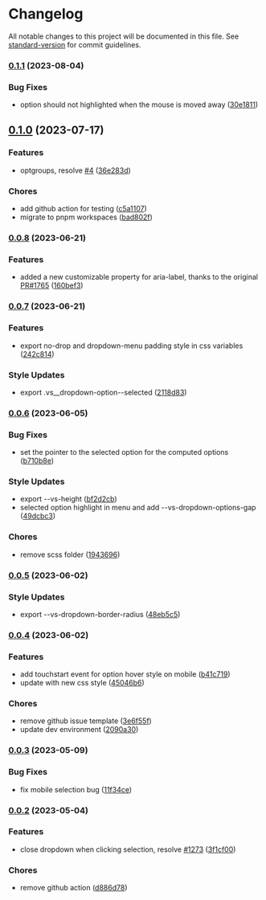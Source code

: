 # Changelog

All notable changes to this project will be documented in this file. See [standard-version](https://github.com/conventional-changelog/standard-version) for commit guidelines.

### [0.1.1](https://github.com/howard-tzw/vue3-select/compare/v0.1.0...v0.1.1) (2023-08-04)


### Bug Fixes

* option should not highlighted when the mouse is moved away ([30e1811](https://github.com/howard-tzw/vue3-select/commit/30e1811d89ecae94b99121576d2d51cbf43294ea))

## [0.1.0](https://github.com/howard-tzw/vue3-select/compare/v0.0.8...v0.1.0) (2023-07-17)

### Features

- optgroups, resolve [#4](https://github.com/howard-tzw/vue3-select/issues/4)
  ([36e283d](https://github.com/howard-tzw/vue3-select/commit/36e283d804d6ac9159ebff6a12d19a0c8ce289e1))

### Chores

- add github action for testing
  ([c5a1107](https://github.com/howard-tzw/vue3-select/commit/c5a1107a340a1fb721eb2626cd958ba2a5edb766))
- migrate to pnpm workspaces
  ([bad802f](https://github.com/howard-tzw/vue3-select/commit/bad802f20a885634471abbfb3caf27f8bb4b3bf5))

### [0.0.8](https://github.com/howard-tzw/vue3-select/compare/v0.0.7...v0.0.8) (2023-06-21)

### Features

- added a new customizable property for aria-label, thanks to the original
  [PR#1765](https://github.com/sagalbot/vue-select/pull/1765)
  ([160bef3](https://github.com/howard-tzw/vue3-select/commit/160bef30148ad5f80c98d73ba88fbb70ef7ffeac))

### [0.0.7](https://github.com/howard-tzw/vue3-select/compare/v0.0.6...v0.0.7) (2023-06-21)

### Features

- export no-drop and dropdown-menu padding style in css variables
  ([242c814](https://github.com/howard-tzw/vue3-select/commit/242c814e8d98e080eff2dae82f1cde4b599b5d84))

### Style Updates

- export .vs\_\_dropdown-option--selected
  ([2118d83](https://github.com/howard-tzw/vue3-select/commit/2118d83ce49e43e79db499981c223e5a4bff79ff))

### [0.0.6](https://github.com/howard-tzw/vue3-select/compare/v0.0.5...v0.0.6) (2023-06-05)

### Bug Fixes

- set the pointer to the selected option for the computed options
  ([b710b8e](https://github.com/howard-tzw/vue3-select/commit/b710b8e9ba98ddaab6a75cdc4475236a3c128bea))

### Style Updates

- export --vs-height
  ([bf2d2cb](https://github.com/howard-tzw/vue3-select/commit/bf2d2cbe644ac8db1a2b8b5feac6bcbd4651809c))
- selected option highlight in menu and add --vs-dropdown-options-gap
  ([49dcbc3](https://github.com/howard-tzw/vue3-select/commit/49dcbc3f12bcba086f3bc597e730684a2389ae32))

### Chores

- remove scss folder
  ([1943696](https://github.com/howard-tzw/vue3-select/commit/194369614c48614c92171c5955b351a1fb2a3fc1))

### [0.0.5](https://github.com/howard-tzw/vue3-select/compare/v0.0.4...v0.0.5) (2023-06-02)

### Style Updates

- export --vs-dropdown-border-radius
  ([48eb5c5](https://github.com/howard-tzw/vue3-select/commit/48eb5c579c3cf8225d40b5985f476af3fee22fb9))

### [0.0.4](https://github.com/howard-tzw/vue3-select/compare/v0.0.3...v0.0.4) (2023-06-02)

### Features

- add touchstart event for option hover style on mobile
  ([b41c719](https://github.com/howard-tzw/vue3-select/commit/b41c719846164773031fa28dd8422b116fb8ec13))
- update with new css style
  ([45046b6](https://github.com/howard-tzw/vue3-select/commit/45046b6745101962fad950fbbc858269adc9d81e))

### Chores

- remove github issue template
  ([3e6f55f](https://github.com/howard-tzw/vue3-select/commit/3e6f55f42817f7b5d2e4c96e2ff592f2446cff48))
- update dev environment
  ([2090a30](https://github.com/howard-tzw/vue3-select/commit/2090a30a24e6f9615fd9e5bfa70b7b9ace460c02))

### [0.0.3](https://github.com/howard-tzw/vue3-select/compare/v0.0.2...v0.0.3) (2023-05-09)

### Bug Fixes

- fix mobile selection bug
  ([11f34ce](https://github.com/howard-tzw/vue3-select/commit/11f34ce7d5f43e654bbba0bd1791c586f98f21ba))

### [0.0.2](https://github.com/howard-tzw/vue3-select/compare/v4.0.0-beta.6...v0.0.2) (2023-05-04)

### Features

- close dropdown when clicking selection, resolve
  [#1273](https://github.com/sagalbot/vue-select/issues/1273)
  ([3f1cf00](https://github.com/howard-tzw/vue3-select/commit/3f1cf00fbbe1898ed871e9a7a44b067f437dd1e3))

### Chores

- remove github action
  ([d886d78](https://github.com/howard-tzw/vue3-select/commit/d886d781b1db5c1e775610fbf54eda001a0c74f3))
